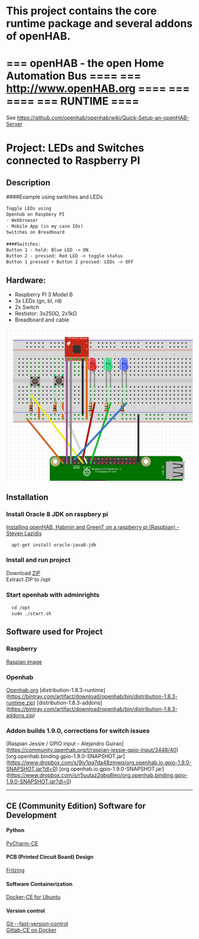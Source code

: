 This project contains the core runtime package and several addons of openHAB.
==============================================================================
===                  openHAB - the open Home Automation Bus               ====
===                          http://www.openHAB.org                       ====
===                                                                       ====
===                                 RUNTIME                               ====
==============================================================================
See https://github.com/openhab/openhab/wiki/Quick-Setup-an-openHAB-Server

# Project: LEDs and Switches connected to Raspberry PI    
## Description
####Example using switches and LEDs
```
Toggle LEDs using 
Openhab on Raspbery PI  
- Webbrowser
- Mobile App (in my case IOs)
Switches on Breadboard

####Switches:
Button 1 - hold: Blue LED -> ON
Button 2 - pressed: Red LED -> toggle status
Button 1 pressed + Button 2 pressed: LEDs -> OFF
```

## Hardware:
- Raspberry PI 3 Model B
- 3x LEDs (gn, bl, rd)
- 2x Switch
- Restistor: 3x250Ω, 2x1kΩ  
- Breadboard and cable  
  
![Frizzing Setup](workspace/images/project-setup.png?raw=true)
  
## Installation

### Install Oracle 8 JDK on raspbery pi
[Installing openHAB, Habmin and GreenT on a raspberry pi (Raspbian) - Steven Lazidis](http://www.addictedtopi.com/post/92932590168/installing-openhab-habmin-and-greent-on-a)

```
  apt-get install oracle-java8-jdk
```  

### Install and run project
  Download [ZIP](https://gitlab.fritz.box/Smarthome/Hello-World/repository/archive.zip?ref=master)  
  Extract ZIP to /opt 
  
### Start openhab with adminrights
```  
  cd /opt
  sudo ./start.sh 
```  
  
    
## Software used for Project
### Raspberry
[Raspian image](https://www.raspberrypi.org/downloads/)

### Openhab
[Openhab.org](http://www.openhab.org/)
[distribution-1.8.3-runtime] (https://bintray.com/artifact/download/openhab/bin/distribution-1.8.3-runtime.zip)
[distribution-1.8.3-addons] (https://bintray.com/artifact/download/openhab/bin/distribution-1.8.3-addons.zip)
### Addon builds 1.9.0, corrections for switch issues
[Raspian Jessie / GPIO input - Alejandro Guirao] (https://community.openhab.org/t/raspian-jessie-gpio-input/3448/40)
[org.openhab.binding.gpio-1.9.0-SNAPSHOT.jar] (https://www.dropbox.com/s/9iv1pq7da48zmwq/org.openhab.io.gpio-1.9.0-SNAPSHOT.jar?dl=0)
[org.openhab.io.gpio-1.9.0-SNAPSHOT.jar] (https://www.dropbox.com/s/r5uutaz2gbq8leo/org.openhab.binding.gpio-1.9.0-SNAPSHOT.jar?dl=0)

---
## CE (Community Edition) Software for Development 

#### Python
[PyCharm-CE](http://www.jetbrains.com/pycharm/download/#section=windows)

#### PCB (Printed Circuit Board) Design
[Fritzing](http://fritzing.org/home/)

#### Software Containerization
[Docker-CE for Ubuntu](https://docs.docker.com/engine/installation/linux/ubuntulinux/)

#### Version control
[Git --fast-version-control](https://git-scm.com/about)  
[Gitlab-CE on Docker](https://hub.docker.com/r/gitlab/gitlab-ce/)
